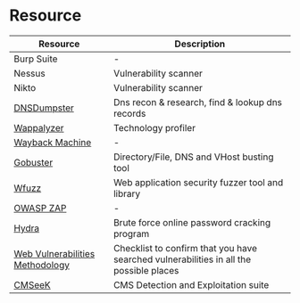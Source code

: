 # Resource
Resource | Description 
--- | ---
Burp Suite | -
Nessus | Vulnerability scanner
Nikto | Vulnerability scanner
[DNSDumpster](https://dnsdumpster.com/) | Dns recon & research, find & lookup dns records
[Wappalyzer](https://www.wappalyzer.com/) | Technology profiler
[Wayback Machine](https://archive.org/web/) | -
[Gobuster](https://github.com/OJ/gobuster) | Directory/File, DNS and VHost busting tool
[Wfuzz](https://wfuzz.readthedocs.io/en/latest/index.html) | Web application security fuzzer tool and library
[OWASP ZAP](https://www.zaproxy.org/) | - 
[Hydra](https://github.com/vanhauser-thc/thc-hydra) | Brute force online password cracking program
[Web Vulnerabilities Methodology](https://book.hacktricks.xyz/pentesting-web/web-vulnerabilities-methodology) | Checklist to confirm that you have searched vulnerabilities in all the possible places
[CMSeeK](https://github.com/Tuhinshubhra/CMSeeK) | CMS Detection and Exploitation suite

